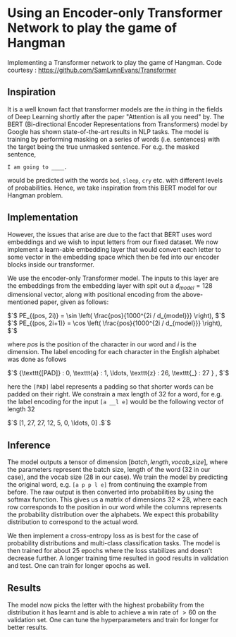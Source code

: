 # Using an Encoder-only Transformer Network to play the game of Hangman
Implementing a Transformer network to play the game of Hangman. Code courtesy : https://github.com/SamLynnEvans/Transformer

## Inspiration
It is a well known fact that transformer models are the *in* thing in the fields of Deep Learning shortly after the paper "Attention is all you need" by. The BERT (Bi-directional Encoder Representations from Transformers) model by Google has shown state-of-the-art results in NLP tasks. The model is training by performing masking on a series of words (i.e. sentences) with the target being the true unmasked sentence. For e.g. the masked sentence,

    I am going to ____.

would be predicted with the words `bed`, `sleep`, `cry` etc. with different levels of probabilities. Hence, we take inspiration from this BERT model for our Hangman problem.

## Implementation
However, the issues that arise are due to the fact that BERT uses word embeddings and we wish to input letters from our fixed dataset. We now implement a learn-able embedding layer that would convert each letter to some vector in the embedding space which then be fed into our encoder blocks inside our transformer.

We use the encoder-only Transformer model. The inputs to this layer are the embeddings from the embedding layer with spit out a $`d_{model} = 128`$ dimensional vector, along with positional encoding from the above-mentioned paper, given as follows:

$`$ PE_{(pos, 2i)} = \sin \left( \frac{pos}{1000^{2i / d_{model}}} \right), $`$
$`$ PE_{(pos, 2i+1)} = \cos \left( \frac{pos}{1000^{2i / d_{model}}} \right), $`$

where $`pos`$ is the position of the character in our word and $`i`$ is the dimension. The label encoding for each character in the English alphabet was done as follows

$`$ \{\texttt{[PAD]} : 0, \texttt{a} : 1, \ldots, \texttt{z} : 26, \texttt{\_} : 27 \} , $`$

here the $`\texttt{[PAD]}`$ label represents a padding so that shorter words can be padded on their right. We constrain a max length of 32 for a word, for e.g. the label encoding for the input $`\texttt{[a \_ \_ l e]}`$ would be the following vector of length 32

$`$ [1, 27, 27, 12, 5, 0, \ldots, 0] .$`$

## Inference
The model outputs a tensor of dimension $`[batch, length, vocab\_size]`$, where the parameters represent the batch size, length of the word (32 in our case), and the vocab size (28 in our case). We train the model by predicting the original word, e.g. $`\texttt{[a p p l e]}`$ from continuing the example from before. The raw output is then converted into probabilities by using the softmax function. This gives us a matrix of dimensions $`32\times28`$, where each row corresponds to the position in our word while the columns represents the probability distribution over the alphabets. We expect this probability distribution to correspond to the actual word.

We then implement a cross-entropy loss as is best for the case of probability distributions and multi-class classification tasks. The model is then trained for about 25 epochs where the loss stabilizes and doesn't decrease further. A longer training time resulted in good results in validation and test. One can train for longer epochs as well.

## Results
The model now picks the letter with the highest probability from the distribution it has learnt and is able to achieve a win rate of $>60%$ on the validation set. One can tune the hyperparameters and train for longer for better results.

